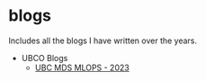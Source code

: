 # blogs

Includes all the blogs I have written over the years.

* UBCO Blogs
  * [UBC MDS MLOPS - 2023](UBC-MDS-MLOPS-2021/UBCO_Blogs/README.md)